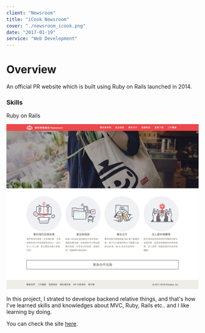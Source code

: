 ```yaml
---
client: "Newsroom"
title: "iCook Newsroom"
cover: "./newsroom_icook.png"
date: "2017-01-19"
service: "Web Development"
---
```


# Overview
An official PR website which is built using Ruby on Rails launched in 2014. 

### Skills
Ruby on Rails

![](./newsroom_icook.png)

In this project, I strated to develope backend relative things, and that's how I've learned skills and knowledges about MVC, Ruby, Rails etc.. and I like learning by doing.

You can check the site [here](https://newsroom.icook.tw/).
